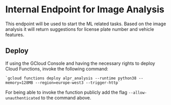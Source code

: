 # Internal Endpoint for Image Analysis

This endpoint will be used to start the ML related tasks. Based on the image analysis it will return suggestions for license plate number and vehicle features.

## Deploy

If using the GCloud Console and having the necessary rights to deploy Cloud Functions,
invoke the following command:

    `gcloud functions deploy alpr_analysis --runtime python38 --memory=128MB --region=europe-west3 --trigger-http`
    
For being able to invoke the function publicly add the flag `--allow-unauthenticated` to the command above.